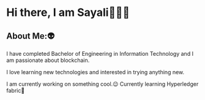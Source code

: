 # Hi there, I am Sayali👋:woman_technologist:


## About Me::alien:

I have completed Bachelor of Engineering in Information Technology and I am passionate about blockchain.

I love learning new technologies and interested in trying anything new.

I am currently working on something cool.:wink:
Currently learning Hyperledger fabric🌱







<!--
**Sayalikukkar/sayalikukkar** is a ✨ _special_ ✨ repository because its `README.md` (this file) appears on your GitHub profile.

Here are some ideas to get you started:

- 🔭 I’m currently working on ...
- 🌱 I’m currently learning ...
- 👯 I’m looking to collaborate on ...
- 🤔 I’m looking for help with ...
- 💬 Ask me about ...
- 📫 How to reach me: ...
- 😄 Pronouns: ...
- ⚡ Fun fact: ...
-->
